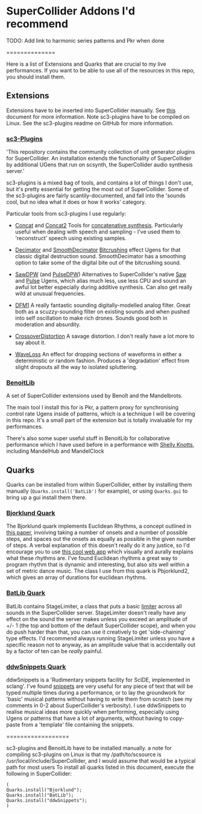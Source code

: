 # SuperCollider Addons I'd recommend 
TODO: Add link to harmonic series patterns and Pkr when done

==============

Here is a list of Extensions and Quarks that are crucial to my live performances. If you want to be able to use all of the resources in this repo, you should install them.

## Extensions

Extensions have to be inserted into SuperCollider manually. See [this](http://doc.sccode.org/Guides/UsingExtensions.html) document for more information. Note sc3-plugins have to be compiled on Linux. See the sc3-plugins readme on GitHub for more information.

### [sc3-Plugins](https://github.com/supercollider/sc3-plugins)

'This repository contains the community collection of unit generator plugins for SuperCollider. An installation extends the functionality of SuperCollider by additional UGens that run on scsynth, the SuperCollider audio synthesis server.'

sc3-plugins is a mixed bag of tools, and contains a lot of things I don't use, but it's pretty essential for getting the most out of SuperCollider. Some of the sc3-plugins are fairly scantily-documented, and fall into the 'sounds cool, but no idea what it does or how it works' category.

Particular tools from sc3-plugins I use regularly:

- [Concat](http://doc.sccode.org/Classes/Concat.html) and [Concat2](http://doc.sccode.org/Classes/Concat2.html)
Tools for [concatenative synthesis](https://en.wikipedia.org/wiki/Concatenative_synthesis). Particularly useful when dealing with speech and sampling - I've used them to 'reconstruct' speech using existing samples.

- [Decimator](http://doc.sccode.org/Classes/Decimator.html) and [SmoothDecimator](http://doc.sccode.org/Classes/SmoothDecimator.html)
[Bitcrushing](http://www.musicradar.com/tuition/tech/distortion-saturation-and-bitcrushing-explained-549516) effect Ugens for that classic digital destruction sound. SmoothDecimator has a smoothing option to take some of the digital bite out of the bitcrushing sound.

- [SawDPW](http://doc.sccode.org/Classes/SawDPW.html) (and [PulseDPW](http://doc.sccode.org/Classes/PulseDPW.html))
Alternatives to SuperCollider's native [Saw](http://doc.sccode.org/Classes/Saw.html) and [Pulse](http://doc.sccode.org/Classes/Pulse.html) Ugens, which alias much less, use less CPU and sound an awful lot better especially during additive synthesis. Can also get really wild at unusual frequencies.

- [DFM1](http://doc.sccode.org/Classes/DFM1.html)
A really fantastic sounding digitally-modelled analog filter. Great both as a scuzzy-sounding filter on existing sounds and when pushed into self oscillation to make rich drones. Sounds good both in moderation and absurdity.

- [CrossoverDistortion](http://doc.sccode.org/Classes/CrossoverDistortion.html)
A savage distortion. I don't really have a lot more to say about it.

- [WaveLoss](http://doc.sccode.org/Classes/WaveLoss.html)
An effect for dropping sections of waveforms in either a deterministic or random fashion. Produces a 'degradation' effect from slight dropouts all the way to isolated spluttering.


### [BenoitLib](https://github.com/cappelnord/BenoitLib)

A set of SuperCollider extensions used by Benoît and the Mandelbrots.

The main tool I install this for is Pkr, a pattern proxy for synchronising control rate Ugens inside of patterns, which is a technique I will be covering in this repo. It's a small part of the extension but is totally invaluable for my performances.

There's also some super useful stuff in BenoitLib for collaborative performance which I have used before in a performance with [Shelly Knotts](https://shellyknotts.wordpress.com/), including MandelHub and MandelClock

## Quarks

Quarks can be installed from within SuperCollider, either by installing them manually (`Quarks.install('BatLib')` for example), or using `Quarks.gui` to bring up a gui install them there.

### [Bjorklund Quark](https://github.com/supercollider-quarks/Bjorklund)

The Bjorklund quark implements Euclidean Rhythms, a concept outlined in [this paper](http://cgm.cs.mcgill.ca/~godfried/publications/banff.pdf), involving taking a number of onsets and a number of possible steps, and spaces out the onsets as equally as possible in the given number of steps. A verbal explanation of this doesn't really do it any justice, so I'd encourage you to use [this cool web app](https://reprimande.github.io/euclideansequencer/) which visually and aurally explains what these rhythms are. I've found Euclidean rhythms a great way to program rhythm that is dynamic and interesting, but also sits well within a set of metric dance music. The class I use from this quark is Pbjorklund2, which gives an array of durations for euclidean rhythms.

### [BatLib Quark](https://github.com/supercollider-quarks/BatLib)

BatLib contains StageLimiter, a class that puts a basic [limiter](https://music.tutsplus.com/tutorials/a-beginners-introduction-to-limiters--audio-1071) across all sounds in the SuperCollider server. StageLimiter doesn't really have any effect on the sound the server makes unless you exceed an amplitude of +/- 1 (the top and bottom of the default SuperCollider scope), and when you do push harder than that, you can use it creatively to get 'side-chaining' type effects. I'd recommend always running StageLimiter unless you have a specific reason not to anyway, as an amplitude value that is accidentally out by a factor of ten can be _really_ painful.

### [ddwSnippets Quark](https://github.com/jamshark70/ddwSnippets)

ddwSnippets is a 'Rudimentary snippets facility for ScIDE, implemented in sclang'. I've found [snippets](https://en.wikipedia.org/wiki/Snippet_(programming)) are very useful for any piece of text that will be typed multiple times during a performance, or to lay the groundwork for 'basic' musical patterns without having to write them from scratch (see my comments in 0-2 about SuperCollider's verbosity). I use ddwSnippets to realise musical ideas more quickly when performing, especially using Ugens or patterns that have a lot of arguments, without having to copy-paste from a 'template' file containing the snippets.

==================

sc3-plugins and BenoitLib have to be installed manually.
a note for compiling sc3-plugins on Linux is that my /path/to/scsource is /usr/local/include/SuperCollider, and I would assume that would be a typical path for most users
To install all quarks listed in this document, execute the following in SuperCollider:

```supercollider
(
Quarks.install("Bjorklund");
Quarks.install("BatLib");
Quarks.install("ddwSnippets");
)
```
